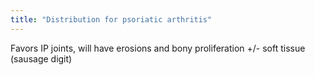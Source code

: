 ```yaml
---
title: "Distribution for psoriatic arthritis"
---
```

Favors IP joints, will have erosions and bony proliferation +/- soft tissue (sausage digit)

